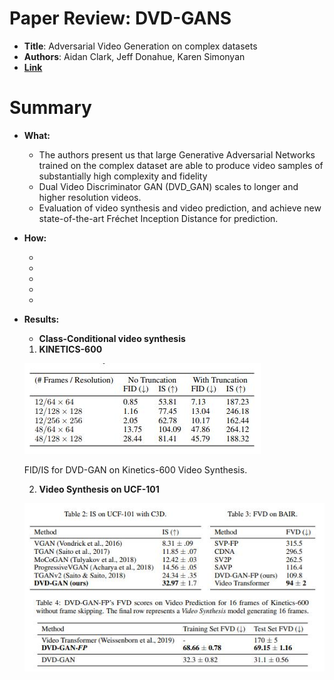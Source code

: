 # Paper Review:  DVD-GANS

* **Title**: Adversarial Video Generation on complex datasets
* **Authors**: Aidan Clark, Jeff Donahue, Karen Simonyan
* **[Link](https://arxiv.org/pdf/1907.06571.pdf)**

# Summary

* **What:**

  * The authors present us that large Generative Adversarial Networks trained on the complex dataset are able to produce video samples of substantially high complexity and fidelity
  * Dual Video Discriminator GAN (DVD_GAN) scales to longer and higher resolution videos.
  * Evaluation of video synthesis and video prediction, and achieve new state-of-the-art Fréchet Inception Distance for prediction.
  
* **How:**

  *
  * 
  * 
  *
  * 
  
* **Results:**

  * **Class-Conditional video synthesis**
 
   1. **KINETICS-600**
 
     ![KINETICS_Results](assets/res_kinetics.jpg?raw=true "KINETICS Results")

     FID/IS for DVD-GAN on Kinetics-600 Video Synthesis. 
     
   2. **Video Synthesis on UCF-101**
     
     ![KINETICS_Results](assets/res_ucf101.jpg?raw=true "UCF-101 Results")
